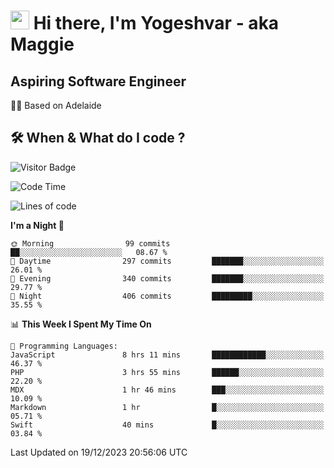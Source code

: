 <h1><img src="https://emojis.slackmojis.com/emojis/images/1531849430/4246/blob-sunglasses.gif?1531849430" width="30"/> Hi there, I'm Yogeshvar - aka Maggie</h1>

## Aspiring Software Engineer
🏂🏻  Based on Adelaide 

## 🛠 When & What do I code ?  

![Visitor Badge](https://visitor-badge.feriirawann.repl.co?username=yogeshvar&repo=yogeshvar&label=Visitors&style=plastic&color=%23457BFF&contentType=svg)

<!--START_SECTION:waka-->
![Code Time](http://img.shields.io/badge/Code%20Time-2%2C431%20hrs%2040%20mins-blue)

![Lines of code](https://img.shields.io/badge/From%20Hello%20World%20I%27ve%20Written-4.0%20million%20lines%20of%20code-blue)

**I'm a Night 🦉** 

```text
🌞 Morning                99 commits          ██░░░░░░░░░░░░░░░░░░░░░░░   08.67 % 
🌆 Daytime                297 commits         ███████░░░░░░░░░░░░░░░░░░   26.01 % 
🌃 Evening                340 commits         ███████░░░░░░░░░░░░░░░░░░   29.77 % 
🌙 Night                  406 commits         █████████░░░░░░░░░░░░░░░░   35.55 % 
```


📊 **This Week I Spent My Time On** 

```text
💬 Programming Languages: 
JavaScript               8 hrs 11 mins       ████████████░░░░░░░░░░░░░   46.37 % 
PHP                      3 hrs 55 mins       ██████░░░░░░░░░░░░░░░░░░░   22.20 % 
MDX                      1 hr 46 mins        ███░░░░░░░░░░░░░░░░░░░░░░   10.09 % 
Markdown                 1 hr                █░░░░░░░░░░░░░░░░░░░░░░░░   05.71 % 
Swift                    40 mins             █░░░░░░░░░░░░░░░░░░░░░░░░   03.84 % 
```


 Last Updated on 19/12/2023 20:56:06 UTC
<!--END_SECTION:waka-->
